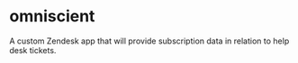 # omniscient
A custom Zendesk app that will provide subscription data in relation to help desk tickets.
